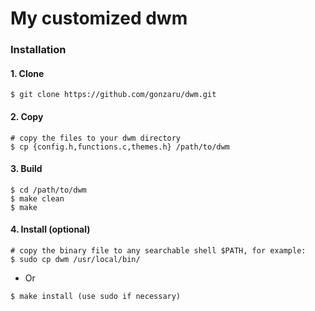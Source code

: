 # My customized dwm

### Installation

#### 1. Clone

    $ git clone https://github.com/gonzaru/dwm.git

#### 2. Copy

    # copy the files to your dwm directory
    $ cp {config.h,functions.c,themes.h} /path/to/dwm

#### 3. Build

    $ cd /path/to/dwm
    $ make clean
    $ make

#### 4. Install (optional)

    # copy the binary file to any searchable shell $PATH, for example:
    $ sudo cp dwm /usr/local/bin/

* Or

```
$ make install (use sudo if necessary)
```
